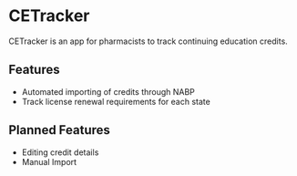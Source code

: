 # CETracker

CETracker is an app for pharmacists to track continuing education credits.

## Features
* Automated importing of credits through NABP
* Track license renewal requirements for each state



## Planned Features
* Editing credit details
* Manual Import
